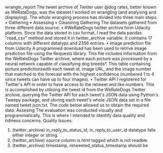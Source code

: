 wrangle_report
The tweet archive of Twitter user @dog rates, better known as WeRateDogs, was the dataset I
worked on wrangling (and analysing and displaying). The whole wrangling process has divided
into three main steps.
• Gathering
• Assessing
• Cleaninng
Gathering
The datasets gathered from three different data source:
• #WeRateDogs twitter archive form Udacity platform.
Since the data stored in csv format, I read the data pandas "read_csv" method and stored it
in twitter_archive variable. It cointains 17 columns with different datatyps and 2356 entries.
• Image prediction file from Udacity
A programmed download has been used to retrive image prediction file using the Requests
library. This file includes information from the WeRateDogs Twitter archive, where each
picture was processed by a neural network capable of classifying dog breeds*. This table
containing picture predictionswith each tweet id, image URL, and the image number that
matched to the forecast with the highest confidence (numbered 1 to 4 since tweets can have
up to four images).
• Twitter API
I registered for Twitter's API in order to have access to the retweet and like numbers. This is
accomplished by utilising the tweet id from the WeRateDogs Twitter archive, querying the
Twitter API for each tweet's JSON data using Python's Tweepy package, and storing each
tweet's whole JSON data set in a file named tweet json.txt. The code below allowed us to
obtain the required data.
Assesing
The evaluation was conducted visually and programmatically. This is where I intended to identify
data quality and tidiness concerns.
Quality Issues:
1. (twitter_archive) in_reply_to_status_id, in_reply_to_user_id
datatype falls either integer or string.
2. (twitter_archive) source column is html tagged which is not
readble.
3. (twitter_archive) timestamp, retweeted_status_timestamp should be
